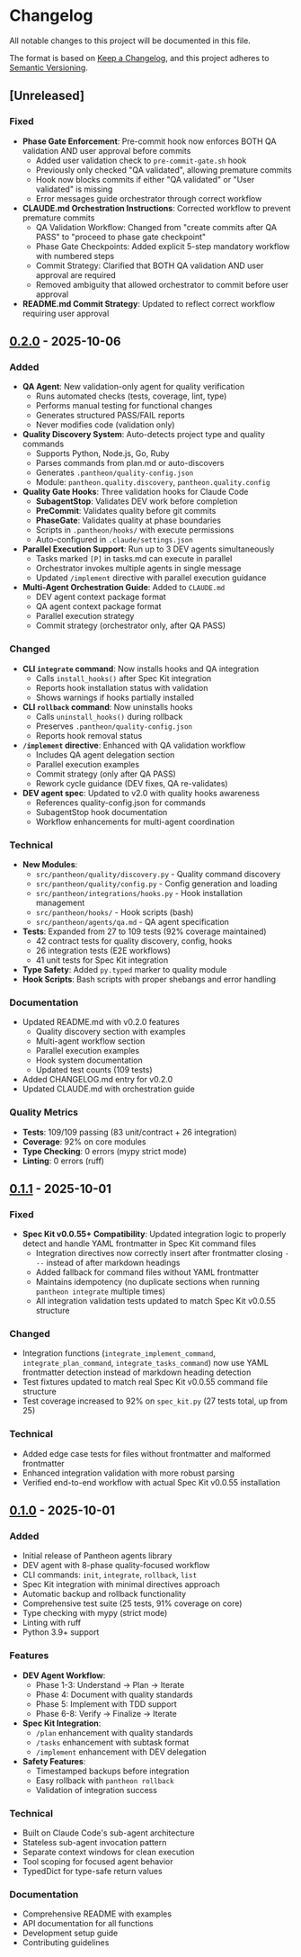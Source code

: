 # Changelog

All notable changes to this project will be documented in this file.

The format is based on [Keep a Changelog](https://keepachangelog.com/en/1.0.0/),
and this project adheres to [Semantic Versioning](https://semver.org/spec/v2.0.0.html).

## [Unreleased]

### Fixed
- **Phase Gate Enforcement**: Pre-commit hook now enforces BOTH QA validation AND user approval before commits
  - Added user validation check to `pre-commit-gate.sh` hook
  - Previously only checked "QA validated", allowing premature commits
  - Hook now blocks commits if either "QA validated" or "User validated" is missing
  - Error messages guide orchestrator through correct workflow
- **CLAUDE.md Orchestration Instructions**: Corrected workflow to prevent premature commits
  - QA Validation Workflow: Changed from "create commits after QA PASS" to "proceed to phase gate checkpoint"
  - Phase Gate Checkpoints: Added explicit 5-step mandatory workflow with numbered steps
  - Commit Strategy: Clarified that BOTH QA validation AND user approval are required
  - Removed ambiguity that allowed orchestrator to commit before user approval
- **README.md Commit Strategy**: Updated to reflect correct workflow requiring user approval

## [0.2.0] - 2025-10-06

### Added
- **QA Agent**: New validation-only agent for quality verification
  - Runs automated checks (tests, coverage, lint, type)
  - Performs manual testing for functional changes
  - Generates structured PASS/FAIL reports
  - Never modifies code (validation only)
- **Quality Discovery System**: Auto-detects project type and quality commands
  - Supports Python, Node.js, Go, Ruby
  - Parses commands from plan.md or auto-discovers
  - Generates `.pantheon/quality-config.json`
  - Module: `pantheon.quality.discovery`, `pantheon.quality.config`
- **Quality Gate Hooks**: Three validation hooks for Claude Code
  - **SubagentStop**: Validates DEV work before completion
  - **PreCommit**: Validates quality before git commits
  - **PhaseGate**: Validates quality at phase boundaries
  - Scripts in `.pantheon/hooks/` with execute permissions
  - Auto-configured in `.claude/settings.json`
- **Parallel Execution Support**: Run up to 3 DEV agents simultaneously
  - Tasks marked `[P]` in tasks.md can execute in parallel
  - Orchestrator invokes multiple agents in single message
  - Updated `/implement` directive with parallel execution guidance
- **Multi-Agent Orchestration Guide**: Added to `CLAUDE.md`
  - DEV agent context package format
  - QA agent context package format
  - Parallel execution strategy
  - Commit strategy (orchestrator only, after QA PASS)

### Changed
- **CLI `integrate` command**: Now installs hooks and QA integration
  - Calls `install_hooks()` after Spec Kit integration
  - Reports hook installation status with validation
  - Shows warnings if hooks partially installed
- **CLI `rollback` command**: Now uninstalls hooks
  - Calls `uninstall_hooks()` during rollback
  - Preserves `.pantheon/quality-config.json`
  - Reports hook removal status
- **`/implement` directive**: Enhanced with QA validation workflow
  - Includes QA agent delegation section
  - Parallel execution examples
  - Commit strategy (only after QA PASS)
  - Rework cycle guidance (DEV fixes, QA re-validates)
- **DEV agent spec**: Updated to v2.0 with quality hooks awareness
  - References quality-config.json for commands
  - SubagentStop hook documentation
  - Workflow enhancements for multi-agent coordination

### Technical
- **New Modules**:
  - `src/pantheon/quality/discovery.py` - Quality command discovery
  - `src/pantheon/quality/config.py` - Config generation and loading
  - `src/pantheon/integrations/hooks.py` - Hook installation management
  - `src/pantheon/hooks/` - Hook scripts (bash)
  - `src/pantheon/agents/qa.md` - QA agent specification
- **Tests**: Expanded from 27 to 109 tests (92% coverage maintained)
  - 42 contract tests for quality discovery, config, hooks
  - 26 integration tests (E2E workflows)
  - 41 unit tests for Spec Kit integration
- **Type Safety**: Added `py.typed` marker to quality module
- **Hook Scripts**: Bash scripts with proper shebangs and error handling

### Documentation
- Updated README.md with v0.2.0 features
  - Quality discovery section with examples
  - Multi-agent workflow section
  - Parallel execution examples
  - Hook system documentation
  - Updated test counts (109 tests)
- Added CHANGELOG.md entry for v0.2.0
- Updated CLAUDE.md with orchestration guide

### Quality Metrics
- **Tests**: 109/109 passing (83 unit/contract + 26 integration)
- **Coverage**: 92% on core modules
- **Type Checking**: 0 errors (mypy strict mode)
- **Linting**: 0 errors (ruff)

## [0.1.1] - 2025-10-01

### Fixed
- **Spec Kit v0.0.55+ Compatibility**: Updated integration logic to properly detect and handle YAML frontmatter in Spec Kit command files
  - Integration directives now correctly insert after frontmatter closing `---` instead of after markdown headings
  - Added fallback for command files without YAML frontmatter
  - Maintains idempotency (no duplicate sections when running `pantheon integrate` multiple times)
  - All integration validation tests updated to match Spec Kit v0.0.55 structure

### Changed
- Integration functions (`integrate_implement_command`, `integrate_plan_command`, `integrate_tasks_command`) now use YAML frontmatter detection instead of markdown heading detection
- Test fixtures updated to match real Spec Kit v0.0.55 command file structure
- Test coverage increased to 92% on `spec_kit.py` (27 tests total, up from 25)

### Technical
- Added edge case tests for files without frontmatter and malformed frontmatter
- Enhanced integration validation with more robust parsing
- Verified end-to-end workflow with actual Spec Kit v0.0.55 installation

## [0.1.0] - 2025-10-01

### Added
- Initial release of Pantheon agents library
- DEV agent with 8-phase quality-focused workflow
- CLI commands: `init`, `integrate`, `rollback`, `list`
- Spec Kit integration with minimal directives approach
- Automatic backup and rollback functionality
- Comprehensive test suite (25 tests, 91% coverage on core)
- Type checking with mypy (strict mode)
- Linting with ruff
- Python 3.9+ support

### Features
- **DEV Agent Workflow**:
  - Phase 1-3: Understand → Plan → Iterate
  - Phase 4: Document with quality standards
  - Phase 5: Implement with TDD support
  - Phase 6-8: Verify → Finalize → Iterate
- **Spec Kit Integration**:
  - `/plan` enhancement with quality standards
  - `/tasks` enhancement with subtask format
  - `/implement` enhancement with DEV delegation
- **Safety Features**:
  - Timestamped backups before integration
  - Easy rollback with `pantheon rollback`
  - Validation of integration success

### Technical
- Built on Claude Code's sub-agent architecture
- Stateless sub-agent invocation pattern
- Separate context windows for clean execution
- Tool scoping for focused agent behavior
- TypedDict for type-safe return values

### Documentation
- Comprehensive README with examples
- API documentation for all functions
- Development setup guide
- Contributing guidelines

[0.2.0]: https://github.com/alex-abrams711/pantheon/releases/tag/v0.2.0
[0.1.1]: https://github.com/alex-abrams711/pantheon/releases/tag/v0.1.1
[0.1.0]: https://github.com/alex-abrams711/pantheon/releases/tag/v0.1.0
